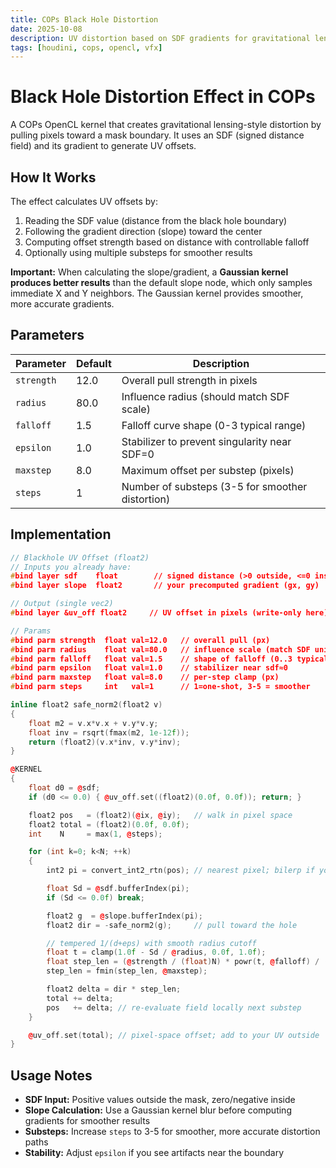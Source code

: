 ```yaml
---
title: COPs Black Hole Distortion 
date: 2025-10-08
description: UV distortion based on SDF gradients for gravitational lensing effects
tags: [houdini, cops, opencl, vfx]
---
```


# Black Hole Distortion Effect in COPs

A COPs OpenCL kernel that creates gravitational lensing-style distortion by pulling pixels toward a mask boundary. It uses an SDF (signed distance field) and its gradient to generate UV offsets.

<!-- truncate -->

## How It Works

The effect calculates UV offsets by:
1. Reading the SDF value (distance from the black hole boundary)
2. Following the gradient direction (slope) toward the center
3. Computing offset strength based on distance with controllable falloff
4. Optionally using multiple substeps for smoother results

**Important:** When calculating the slope/gradient, a **Gaussian kernel produces better results** than the default slope node, which only samples immediate X and Y neighbors. The Gaussian kernel provides smoother, more accurate gradients.

## Parameters

| Parameter | Default | Description |
|-----------|---------|-------------|
| `strength` | 12.0 | Overall pull strength in pixels |
| `radius` | 80.0 | Influence radius (should match SDF scale) |
| `falloff` | 1.5 | Falloff curve shape (0-3 typical range) |
| `epsilon` | 1.0 | Stabilizer to prevent singularity near SDF=0 |
| `maxstep` | 8.0 | Maximum offset per substep (pixels) |
| `steps` | 1 | Number of substeps (3-5 for smoother distortion) |

## Implementation

```cpp
// Blackhole UV Offset (float2)
// Inputs you already have:
#bind layer sdf    float        // signed distance (>0 outside, <=0 inside)
#bind layer slope  float2       // your precomputed gradient (gx, gy)

// Output (single vec2)
#bind layer &uv_off float2     // UV offset in pixels (write-only here)

// Params
#bind parm strength  float val=12.0   // overall pull (px)
#bind parm radius    float val=80.0   // influence scale (match SDF units)
#bind parm falloff   float val=1.5    // shape of falloff (0..3 typical)
#bind parm epsilon   float val=1.0    // stabilizer near sdf≈0
#bind parm maxstep   float val=8.0    // per-step clamp (px)
#bind parm steps     int   val=1      // 1=one-shot, 3-5 = smoother

inline float2 safe_norm2(float2 v)
{
    float m2 = v.x*v.x + v.y*v.y;
    float inv = rsqrt(fmax(m2, 1e-12f));
    return (float2)(v.x*inv, v.y*inv);
}

@KERNEL
{
    float d0 = @sdf;
    if (d0 <= 0.0) { @uv_off.set((float2)(0.0f, 0.0f)); return; }

    float2 pos   = (float2)(@ix, @iy);   // walk in pixel space
    float2 total = (float2)(0.0f, 0.0f);
    int    N     = max(1, @steps);

    for (int k=0; k<N; ++k)
    {
        int2 pi = convert_int2_rtn(pos); // nearest pixel; bilerp if you prefer

        float Sd = @sdf.bufferIndex(pi);
        if (Sd <= 0.0f) break;

        float2 g  = @slope.bufferIndex(pi);
        float2 dir = -safe_norm2(g);     // pull toward the hole

        // tempered 1/(d+eps) with smooth radius cutoff
        float t = clamp(1.0f - Sd / @radius, 0.0f, 1.0f);
        float step_len = (@strength / (float)N) * powr(t, @falloff) / (Sd + @epsilon);
        step_len = fmin(step_len, @maxstep);

        float2 delta = dir * step_len;
        total += delta;
        pos   += delta; // re-evaluate field locally next substep
    }

    @uv_off.set(total); // pixel-space offset; add to your UV outside
}
```

## Usage Notes

- **SDF Input:** Positive values outside the mask, zero/negative inside
- **Slope Calculation:** Use a Gaussian kernel blur before computing gradients for smoother results
- **Substeps:** Increase `steps` to 3-5 for smoother, more accurate distortion paths
- **Stability:** Adjust `epsilon` if you see artifacts near the boundary

